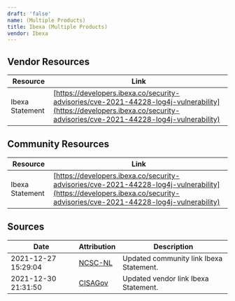 ```yaml
---
draft: 'false'
name: (Multiple Products)
title: Ibexa (Multiple Products)
vendor: Ibexa
---
```


## Vendor Resources
| Resource | Link |
| --- | --- |
| Ibexa Statement | [https://developers.ibexa.co/security-advisories/cve-2021-44228-log4j-vulnerability](https://developers.ibexa.co/security-advisories/cve-2021-44228-log4j-vulnerability) |

## Community Resources
| Resource | Link |
| --- | --- |
| Ibexa Statement | [https://developers.ibexa.co/security-advisories/cve-2021-44228-log4j-vulnerability](https://developers.ibexa.co/security-advisories/cve-2021-44228-log4j-vulnerability) |


## Sources
| Date | Attribution | Description |
| --- | --- | --- |
| 2021-12-27 15:29:04 | [NCSC-NL](https://github.com/NCSC-NL/log4shell/blob/main/software/README.md) | Updated community link Ibexa Statement.  |
| 2021-12-30 21:31:50 | [CISAGov](https://raw.githubusercontent.com/cisagov/log4j-affected-db/develop/README.md) | Updated vendor link Ibexa Statement.  |
